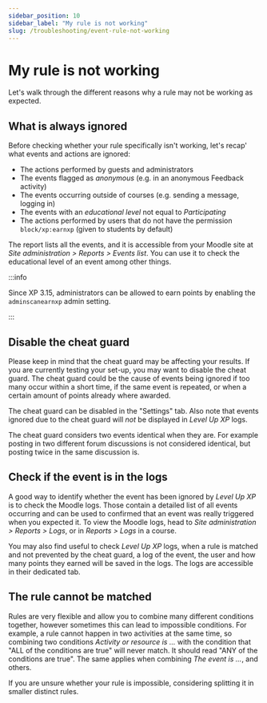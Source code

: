 ```yaml
---
sidebar_position: 10
sidebar_label: "My rule is not working"
slug: /troubleshooting/event-rule-not-working
---
```


# My rule is not working

Let's walk through the different reasons why a rule may not be working as expected.

## What is always ignored

Before checking whether your rule specifically isn't working, let's recap' what events and actions are ignored:

- The actions performed by guests and administrators
- The events flagged as _anonymous_ (e.g. in an anonymous Feedback activity)
- The events occurring outside of courses (e.g. sending a message, logging in)
- The events with an _educational level_ not equal to _Participating_
- The actions performed by users that do not have the permission `block/xp:earnxp` (given to students by default)

The report lists all the events, and it is accessible from your Moodle site at _Site administration > Reports > Events list_. You can use it to check the educational level of an event among other things.

:::info

Since XP 3.15, administrators can be allowed to earn points by enabling the `adminscanearnxp` admin setting.

:::

## Disable the cheat guard

Please keep in mind that the cheat guard may be affecting your results. If you are currently testing your set-up, you may want to disable the cheat guard. The cheat guard could be the cause of events being ignored if too many occur within a short time, if the same event is repeated, or when a certain amount of points already where awarded.

The cheat guard can be disabled in the "Settings" tab. Also note that events ignored due to the cheat guard will _not_ be displayed in _Level Up XP_ logs.

The cheat guard considers two events identical when they are. For example posting in two different forum discussions is not considered identical, but posting twice in the same discussion is.

## Check if the event is in the logs

A good way to identify whether the event has been ignored by _Level Up XP_ is to check the Moodle logs. Those contain a detailed list of all events occurring and can be used to confirmed that an event was really triggered when you expected it. To view the Moodle logs, head to _Site administration > Reports > Logs_, or in _Reports > Logs_ in a course.

You may also find useful to check _Level Up XP_ logs, when a rule is matched and not prevented by the cheat guard, a log of the event, the user and how many points they earned will be saved in the logs. The logs are accessible in their dedicated tab.

## The rule cannot be matched

Rules are very flexible and allow you to combine many different conditions together, however sometimes this can lead to impossible conditions. For example, a rule cannot happen in two activities at the same time, so combining two conditions _Activity or resource is ..._ with the condition that "ALL of the conditions are true" will never match. It should read "ANY of the conditions are true". The same applies when combining _The event is ..._, and others.

If you are unsure whether your rule is impossible, considering splitting it in smaller distinct rules.
